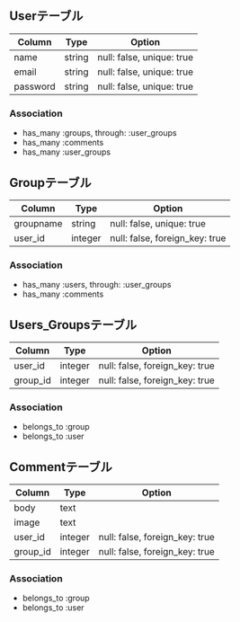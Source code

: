 ##  Userテーブル

|Column|Type|Option|
|------|----|------|
|name|string|null: false, unique: true|
|email|string|null: false, unique: true|
|password|string|null: false, unique: true|

### Association
- has_many  :groups, through: :user_groups
- has_many  :comments
- has_many  :user_groups


## Groupテーブル

|Column|Type|Option|
|------|----|------|
|groupname|string|null: false, unique: true|
|user_id|integer|null: false, foreign_key: true|

### Association
- has_many  :users, through: :user_groups
- has_many  :comments


## Users_Groupsテーブル

|Column|Type|Option|
|------|----|------|
|user_id|integer|null: false, foreign_key: true|
|group_id|integer|null: false, foreign_key: true|

### Association
- belongs_to :group
- belongs_to :user


##  Commentテーブル

|Column|Type|Option|
|------|----|------|
|body|text|
|image|text|
|user_id|integer|null: false, foreign_key: true|
|group_id|integer|null: false, foreign_key: true|

### Association
- belongs_to :group
- belongs_to :user
